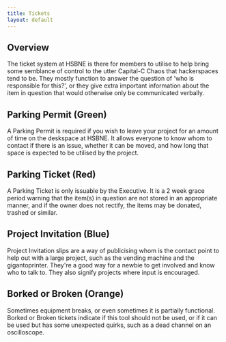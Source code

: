 ```yaml
---
title: Tickets
layout: default
---
```



## Overview

The ticket system at HSBNE is there for members to utilise to help bring some semblance of control to the utter Capital-C Chaos that hackerspaces tend to be. They mostly function to answer the question of 'who is responsible for this?', or they give extra important information about the item in question that would otherwise only be communicated verbally.

<div class="alert alert-success"><h2> Parking Permit (Green) </h2>

  A Parking Permit is required if you wish to leave your project for an amount of time on the deskspace at HSBNE. It allows everyone to know whom to contact if there is an issue, whether it can be moved, and how long that space is expected to be utilised by the project.</div>

<div class="alert alert-danger"> <h2> Parking Ticket (Red)</h2>

  A Parking Ticket is only issuable by the Executive. It is a 2 week grace period warning that the item(s) in question are not stored in an appropriate manner, and if the owner does not rectify, the items may be donated, trashed or similar.</div>

<div class="alert alert-info"> <h2> Project Invitation (Blue)</h2>

  Project Invitation slips are a way of publicising whom is the contact point to help out with a large project, such as the vending machine and the gigantoprinter. They're a good way for a newbie to get involved and know who to talk to. They also signify projects where input is encouraged. </div>

<div class="alert alert-safety"> <h2> Borked or Broken (Orange)</h2>

  Sometimes equipment breaks, or even sometimes it is partially functional. Borked or Broken tickets indicate if this tool should not be used, or if it can be used but has some unexpected quirks, such as a dead channel on an oscilloscope.</div>